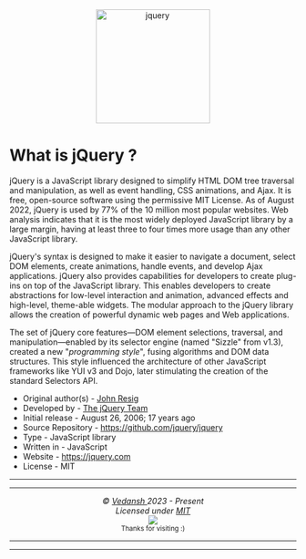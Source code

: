 <div align="center">
    <img 
        src="https://cdn.jsdelivr.net/gh/offensive-vk/Icons@master/jquery/jquery-original-wordmark.svg" 
        height=200 
        width=200 
        alt="jquery" 
    >
</div>

# **What is jQuery** ?

jQuery is a JavaScript library designed to simplify HTML DOM tree traversal and manipulation, as well as event handling, CSS animations, and Ajax. It is free, open-source software using the permissive MIT License. As of August 2022, jQuery is used by 77% of the 10 million most popular websites. Web analysis indicates that it is the most widely deployed JavaScript library by a large margin, having at least three to four times more usage than any other JavaScript library.

jQuery's syntax is designed to make it easier to navigate a document, select DOM elements, create animations, handle events, and develop Ajax applications. jQuery also provides capabilities for developers to create plug-ins on top of the JavaScript library. This enables developers to create abstractions for low-level interaction and animation, advanced effects and high-level, theme-able widgets. The modular approach to the jQuery library allows the creation of powerful dynamic web pages and Web applications.

The set of jQuery core features—DOM element selections, traversal, and manipulation—enabled by its selector engine (named "Sizzle" from v1.3), created a new "*programming style*", fusing algorithms and DOM data structures. This style influenced the architecture of other JavaScript frameworks like YUI v3 and Dojo, later stimulating the creation of the standard Selectors API.

- Original author(s) - [John Resig](https://en.wikipedia.org/wiki/John_Resig)
- Developed by - [The jQuery Team](https://jquery.org/team/)
- Initial release - August 26, 2006; 17 years ago
- Source Repository - https://github.com/jquery/jquery
- Type - JavaScript library
- Written in - JavaScript
- Website - https://jquery.com
- License - MIT

***
***

<p align="center">
  <i>&copy; <a href="https://github.com/offensive-vk/">Vedansh </a> 2023 - Present</i><br>
  <i>Licensed under <a href="https://mit-license.org/">MIT</a></i><br>
  <a href="https://github.com/npm-run-test"><img src="https://i.ibb.co/4KtpYxb/octocat-clean-mini.png" /></a><br>
  <sup>Thanks for visiting :)</sup>
</p>

***
***